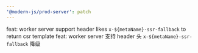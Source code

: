```yaml
---
'@modern-js/prod-server': patch
---
```


feat: worker server support header likes `x-${metaName}-ssr-fallback` to return csr template
feat: worker server 支持 header 头 `x-${metaName}-ssr-fallback` 降级
